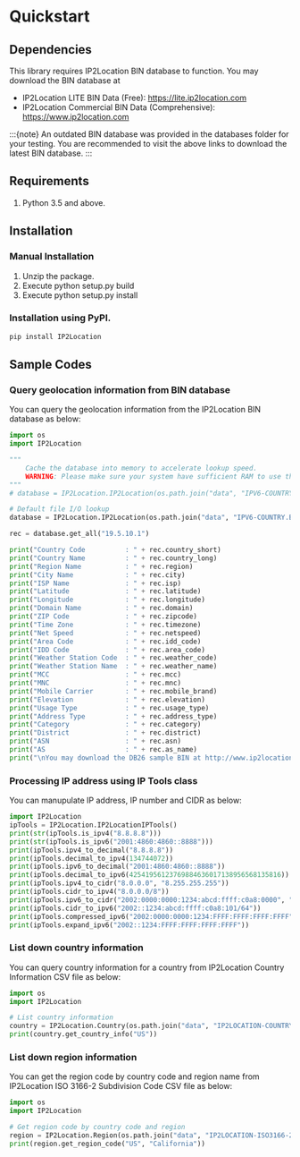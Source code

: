 # Quickstart

## Dependencies

This library requires IP2Location BIN database to function. You may
download the BIN database at

-   IP2Location LITE BIN Data (Free): <https://lite.ip2location.com>
-   IP2Location Commercial BIN Data (Comprehensive):
    <https://www.ip2location.com>

:::{note}
An outdated BIN database was provided in the databases folder for your testing. You are recommended to visit the above links to download the latest BIN database.
:::

## Requirements

1.  Python 3.5 and above.

## Installation

### Manual Installation

1.  Unzip the package.
2.  Execute python setup.py build
3.  Execute python setup.py install

### Installation using PyPI.

``` bash
pip install IP2Location
```

## Sample Codes

### Query geolocation information from BIN database

You can query the geolocation information from the IP2Location BIN
database as below:

``` python
import os
import IP2Location

"""
    Cache the database into memory to accelerate lookup speed.
    WARNING: Please make sure your system have sufficient RAM to use this feature.
"""
# database = IP2Location.IP2Location(os.path.join("data", "IPV6-COUNTRY.BIN"), "SHARED_MEMORY")

# Default file I/O lookup
database = IP2Location.IP2Location(os.path.join("data", "IPV6-COUNTRY.BIN"))

rec = database.get_all("19.5.10.1")

print("Country Code          : " + rec.country_short)
print("Country Name          : " + rec.country_long)
print("Region Name           : " + rec.region)
print("City Name             : " + rec.city)
print("ISP Name              : " + rec.isp)
print("Latitude              : " + rec.latitude)
print("Longitude             : " + rec.longitude)
print("Domain Name           : " + rec.domain)
print("ZIP Code              : " + rec.zipcode)
print("Time Zone             : " + rec.timezone)
print("Net Speed             : " + rec.netspeed)
print("Area Code             : " + rec.idd_code)
print("IDD Code              : " + rec.area_code)
print("Weather Station Code  : " + rec.weather_code)
print("Weather Station Name  : " + rec.weather_name)
print("MCC                   : " + rec.mcc)
print("MNC                   : " + rec.mnc)
print("Mobile Carrier        : " + rec.mobile_brand)
print("Elevation             : " + rec.elevation)
print("Usage Type            : " + rec.usage_type)
print("Address Type          : " + rec.address_type)
print("Category              : " + rec.category)
print("District              : " + rec.district)
print("ASN                   : " + rec.asn)
print("AS                    : " + rec.as_name)
print("\nYou may download the DB26 sample BIN at http://www.ip2location.com/downloads/sample6.bin.db26.zip for full data display.")
```

### Processing IP address using IP Tools class

You can manupulate IP address, IP number and CIDR as below:

``` python
import IP2Location
ipTools = IP2Location.IP2LocationIPTools()
print(str(ipTools.is_ipv4("8.8.8.8")))
print(str(ipTools.is_ipv6("2001:4860:4860::8888")))
print(ipTools.ipv4_to_decimal("8.8.8.8"))
print(ipTools.decimal_to_ipv4(134744072))
print(ipTools.ipv6_to_decimal("2001:4860:4860::8888"))
print(ipTools.decimal_to_ipv6(42541956123769884636017138956568135816))
print(ipTools.ipv4_to_cidr("8.0.0.0", "8.255.255.255"))
print(ipTools.cidr_to_ipv4("8.0.0.0/8"))
print(ipTools.ipv6_to_cidr("2002:0000:0000:1234:abcd:ffff:c0a8:0000", "2002:0000:0000:1234:ffff:ffff:ffff:ffff"))
print(ipTools.cidr_to_ipv6("2002::1234:abcd:ffff:c0a8:101/64"))
print(ipTools.compressed_ipv6("2002:0000:0000:1234:FFFF:FFFF:FFFF:FFFF"))
print(ipTools.expand_ipv6("2002::1234:FFFF:FFFF:FFFF:FFFF"))
```

### List down country information

You can query country information for a country from IP2Location Country
Information CSV file as below:

``` python
import os
import IP2Location

# List country information
country = IP2Location.Country(os.path.join("data", "IP2LOCATION-COUNTRY-INFORMATION-BASIC.CSV"))
print(country.get_country_info("US"))
```

### List down region information

You can get the region code by country code and region name from
IP2Location ISO 3166-2 Subdivision Code CSV file as below:

``` python
import os
import IP2Location

# Get region code by country code and region
region = IP2Location.Region(os.path.join("data", "IP2LOCATION-ISO3166-2.CSV")
print(region.get_region_code("US", "California"))
```
